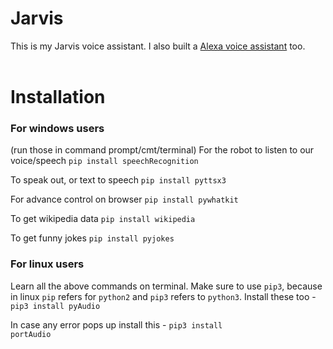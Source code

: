 # Jarvis
This is my Jarvis voice assistant.
I also built a <a href="https://www.github.com/anuragrajanp/alexa">Alexa voice assistant</a> too.
<br><br>
# Installation
<h3>For windows users</h3>
(run those in command prompt/cmt/terminal) For the robot to listen to our voice/speech <code>pip install speechRecognition</code>

To speak out, or text to speech <code>pip install pyttsx3</code>

For advance control on browser <code>pip install pywhatkit</code>

To get wikipedia data <code>pip install wikipedia</code>

To get funny jokes <code>pip install pyjokes</code>

<h3>For linux users</h3>
Learn all the above commands on terminal. Make sure to use <code>pip3</code>, because in linux <code>pip</code> refers for <code>python2</code> and <code>pip3</code> refers to <code>python3</code>. Install these too - <code>pip3 install pyAudio</code>

In case any error pops up install this - <code>pip3 install portAudio</code>
